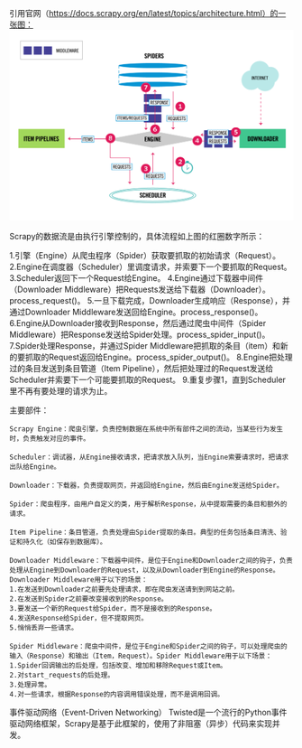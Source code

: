引用官网（https://docs.scrapy.org/en/latest/topics/architecture.html）的一张图：
![数据流](./Scrapy_Data_Flow.png)

Scrapy的数据流是由执行引擎控制的，具体流程如上图的红圈数字所示：

1.引擎（Engine）从爬虫程序（Spider）获取要抓取的初始请求（Request）。
2.Engine在调度器（Scheduler）里调度请求，并索要下一个要抓取的Request。
3.Scheduler返回下一个Request给Engine。
4.Engine通过下载器中间件（Downloader Middleware）把Requests发送给下载器（Downloader）。process_request()。
5.一旦下载完成，Downloader生成响应（Response），并通过Downloader Middleware发送回给Engine。process_response()。
6.Engine从Downloader接收到Response，然后通过爬虫中间件（Spider Middleware）把Response发送给Spider处理。process_spider_input()。
7.Spider处理Response，并通过Spider Middleware把抓取的条目（item）和新的要抓取的Request返回给Engine。process_spider_output()。
8.Engine把处理过的条目发送到条目管道（Item Pipeline），然后把处理过的Request发送给Scheduler并索要下一个可能要抓取的Request。
9.重复步骤1，直到Scheduler里不再有要处理的请求为止。

主要部件：
```
Scrapy Engine：爬虫引擎，负责控制数据在系统中所有部件之间的流动，当某些行为发生时，负责触发对应的事件。

Scheduler：调试器，从Engine接收请求，把请求放入队列，当Engine索要请求时，把请求出队给Engine。

Downloader：下载器，负责提取网页，并返回给Engine，然后由Engine发送给Spider。

Spider：爬虫程序，由用户自定义的类，用于解析Response，从中提取需要的条目和额外的请求。

Item Pipeline：条目管道，负责处理由Spider提取的条目。典型的任务包括条目清洗、验证和持久化（如保存到数据库）。

Downloader Middleware：下载器中间件，是位于Engine和Downloader之间的钩子，负责处理从Engine到Downloader的Request，以及从Downloader到Engine的Response。Downloader Middleware用于以下的场景：
1.在发送到Downloader之前要先处理请求，即在爬虫发送请到到网站之前。
2.在发送到Spider之前要改变接收到的Response。
3.要发送一个新的Request给Spider，而不是接收到的Response。
4.发送Response给Spider，但不提取网页。
5.悄悄丢弃一些请求。

Spider Middleware：爬虫中间件，是位于Engine和Spider之间的钩子，可以处理爬虫的输入（Response）和输出（Item，Request）。Spider Middleware用于以下场景：
1.Spider回调输出的后处理，包括改变、增加和移除Request或Item。
2.对start_requests的后处理。
3.处理异常。
4.对一些请求，根据Response的内容调用错误处理，而不是调用回调。
```

事件驱动网络（Event-Driven Networking）
Twisted是一个流行的Python事件驱动网络框架，Scrapy是基于此框架的，使用了非阻塞（异步）代码来实现并发。
